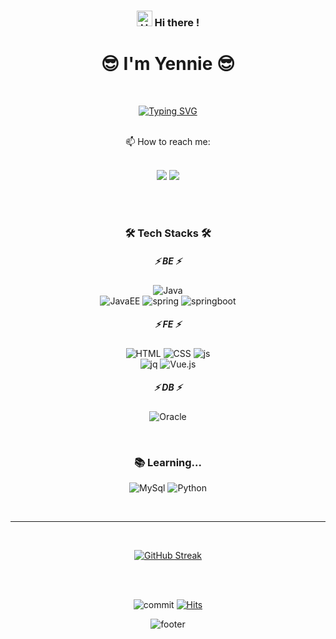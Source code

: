 <div align="center">
<!--이모티콘: https://gist.github.com/rxaviers/7360908 -->  


### <img src="https://raw.githubusercontent.com/Tarikul-Islam-Anik/Animated-Fluent-Emojis/master/Emojis/Hand%20gestures/Hand%20with%20Fingers%20Splayed%20Light%20Skin%20Tone.png" alt="Hand with Fingers Splayed Light Skin Tone" width="25" height="25" /> Hi there !



# :sunglasses: I'm Yennie :sunglasses:
<br/>

<!--타이핑액션: https://readme-typing-svg.demolab.com/demo/ -->
[![Typing SVG](https://readme-typing-svg.demolab.com?font=Fira+Code&pause=1000&color=F7F7F7&center=true&vCenter=true&width=435&lines=%F0%9F%9A%80+A+beginner+Backend+developer+%F0%9F%9A%80;%F0%9F%92%BB+trying+to+study+everyday+%F0%9F%92%BB;%F0%9F%8C%B1+steadily+growing+%F0%9F%8C%B1)](https://git.io/typing-svg)


<br/>
📫 How to reach me:
<br/><br/>



<a href="https://https://intheham.tistory.com/"><img src="https://img.shields.io/badge/Blog-FFDA78?style=for-the-badge&logo=Tistory&logoColor=000000&link=https://henniee.tistory.com"/></a>
<a href="mailto:choiyeah123@gmail.com"><img src="https://img.shields.io/badge/Gmail-D14836?style=for-the-badge&logo=Gmail&logoColor=white&link=choiyeah123@gmail.com"/></a>


<br/>



<br/>

### 🛠 Tech Stacks 🛠

##### ⚡ BE ⚡
![Java](https://img.shields.io/badge/Java-ED8B00?style=for-the-badge&logo=openjdk&logoColor=white)
<br/>
![JavaEE](https://img.shields.io/badge/Java%20EE-007396?style=for-the-badge&logo=openjdk&logoColor=white)
![spring](https://img.shields.io/badge/Spring-6DB33F?style=for-the-badge&logo=Spring&logoColor=white)
![springboot](https://img.shields.io/badge/SpringBoot-6DB33F?style=for-the-badge&logo=SpringBoot&logoColor=white)

##### ⚡ FE ⚡
![HTML](https://img.shields.io/badge/html5-E34F26?style=for-the-badge&logo=html5&logoColor=white)
![CSS](https://img.shields.io/badge/css-1572B6?style=for-the-badge&logo=css3&logoColor=white)
![js](https://img.shields.io/badge/JavaScript-F7DF1E?style=for-the-badge&logo=JavaScript&logoColor=white)
<br/>
![jq](https://img.shields.io/badge/jQuery-0769AD?style=for-the-badge&logo=jquery&logoColor=white)
![Vue.js](https://img.shields.io/badge/Vue.js-35495E?style=for-the-badge&logo=vue.js&logoColor=4FC08D)

##### ⚡ DB ⚡
![Oracle](https://img.shields.io/badge/Oracle-F80000?style=for-the-badge&logo=Oracle&logoColor=white)

<br/>

### 📚 Learning...
![MySql](https://img.shields.io/badge/MySQL-005C84?style=for-the-badge&logo=mysql&logoColor=white)
![Python](https://img.shields.io/badge/Python-3776AB?style=for-the-badge&logo=python&logoColor=white)

<br/>

---

<br/>

[![GitHub Streak](https://streak-stats.demolab.com?user=yenniechoi&theme=transparent&border_radius=30&mode=weekly)](https://git.io/streak-stats)

<br/>

<!-- https://h-owo-ld.tistory.com/264 -->
<!-- https://github.com/yoshi389111/github-profile-3d-contrib#step-4-add-image-to-readmemd -->
<!-- ![Git3d](./profile-3d-contrib/profile-green-animate.svg) -->
<br/>

<!-- ![Top Langs](https://github-readme-stats.vercel.app/api/top-langs/?username=yenniechoi&layout=compact) -->

![commit](https://img.shields.io/github/last-commit/yenniechoi/Algorithm.svg)
[![Hits](https://hits.seeyoufarm.com/api/count/incr/badge.svg?url=https%3A%2F%2Fgithub.com%2Fyenniechoi%2Fhit-counter&count_bg=%2379C83D&title_bg=%23555555&icon=&icon_color=%23E7E7E7&title=hits&edge_flat=false)](https://hits.seeyoufarm.com)


<!-- https://github.com/kyechan99/capsule-render -->
![footer](https://capsule-render.vercel.app/api?type=waving&color=0:ace0f9,100:fff1eb&height=100&section=footer&reversal=true&text=&fontColor=ffffff&fontSize=20&fontAlignY=42)
</div>

<!--
**yenniechoi/yenniechoi** is a ✨ _special_ ✨ repository because its `README.md` (this file) appears on your GitHub profile.

Here are some ideas to get you started:

- 🔭 I’m currently working on ...
- 🌱 I’m currently learning ...
- 👯 I’m looking to collaborate on ...
- 🤔 I’m looking for help with ...
- 💬 Ask me about ...
- 📫 How to reach me: ...
- 😄 Pronouns: ...
- ⚡ Fun fact: ...
-->
